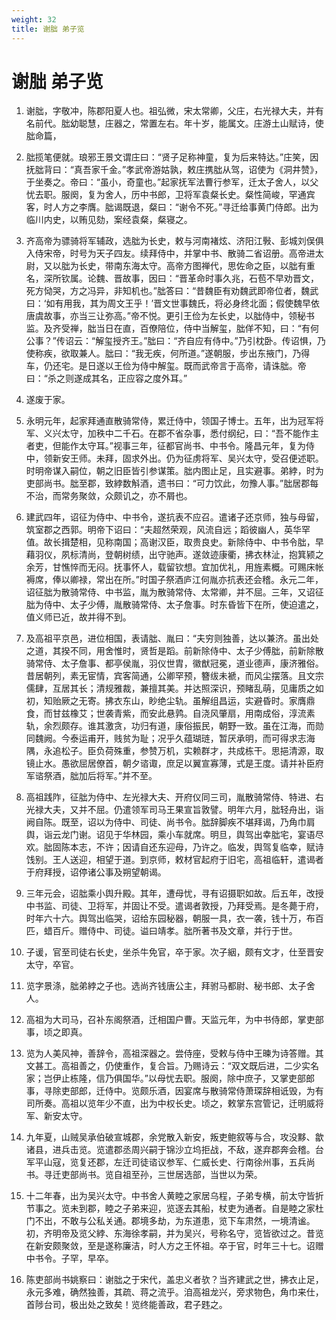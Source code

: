 ```yaml
---
weight: 32
title: 谢朏 弟子览
---
```


# 谢朏 弟子览

1. <span id="谢朏_弟子览-1"></span>
谢朏，字敬冲，陈郡阳夏人也。祖弘微，宋太常卿，父庄，右光禄大夫，并有名前代。朏幼聪慧，庄器之，常置左右。年十岁，能属文。庄游土山赋诗，使朏命篇，

2. <span id="谢朏_弟子览-2"></span>
朏揽笔便就。琅邪王景文谓庄曰：“贤子足称神童，复为后来特达。”庄笑，因抚朏背曰：“真吾家千金。”孝武帝游姑孰，敕庄携朏从驾，诏使为《洞井赞》，于坐奏之。帝曰：“虽小，奇童也。”起家抚军法曹行参军，迁太子舍人，以父忧去职。服阕，复为舍人，历中书郎，卫将军袁粲长史。粲性简峻，罕通宾客，时人方之李膺。朏谒既退，粲曰：“谢令不死。”寻迁给事黄门侍郎。出为临川内史，以贿见劾，案经袁粲，粲寝之。

3. <span id="谢朏_弟子览-3"></span>
齐高帝为骠骑将军辅政，选朏为长史，敕与河南褚炫、济阳江斅、彭城刘俣俱入侍宋帝，时号为天子四友。续拜侍中，并掌中书、散骑二省诏册。高帝进太尉，又以朏为长史，带南东海太守。高帝方图禅代，思佐命之臣，以朏有重名，深所钦属。论魏、晋故事，因曰：“晋革命时事久兆，石苞不早劝晋文，死方恸哭，方之冯异，非知机也。”朏答曰：“昔魏臣有劝魏武即帝位者，魏武曰：‘如有用我，其为周文王乎！’晋文世事魏氏，将必身终北面；假使魏早依唐虞故事，亦当三让弥高。”帝不悦。更引王俭为左长史，以朏侍中，领秘书监。及齐受禅，朏当日在直，百僚陪位，侍中当解玺，朏佯不知，曰：“有何公事？”传诏云：“解玺授齐王。”朏曰：“齐自应有侍中。”乃引枕卧。传诏惧，乃使称疾，欲取兼人。朏曰：“我无疾，何所道。”遂朝服，步出东掖门，乃得车，仍还宅。是日遂以王俭为侍中解玺。既而武帝言于高帝，请诛朏。帝曰：“杀之则遂成其名，正应容之度外耳。”

4. <span id="谢朏_弟子览-4"></span>
遂废于家。

5. <span id="谢朏_弟子览-5"></span>
永明元年，起家拜通直散骑常侍，累迁侍中，领国子博士。五年，出为冠军将军、义兴太守，加秩中二千石。在郡不省杂事，悉付纲纪，曰：“吾不能作主者吏，但能作太守耳。”视事三年，征都官尚书、中书令。隆昌元年，复为侍中，领新安王师。未拜，固求外出。仍为征虏将军、吴兴太守，受召便述职。时明帝谋入嗣位，朝之旧臣皆引参谋策。朏内图止足，且实避事。弟綍，时为吏部尚书。朏至郡，致綍数斛酒，遗书曰：“可力饮此，勿豫人事。”朏居郡每不治，而常务聚敛，众颇讥之，亦不屑也。

6. <span id="谢朏_弟子览-6"></span>
建武四年，诏征为侍中、中书令，遂抗表不应召。遣诸子还京师，独与母留，筑室郡之西郭。明帝下诏曰：“夫超然荣观，风流自远；蹈彼幽人，英华罕值。故长揖楚相，见称南国；高谢汉臣，取贵良史。新除侍中、中书令朏，早藉羽仪，夙标清尚，登朝树绩，出守驰声。遂敛迹康衢，拂衣林沚，抱箕颍之余芳，甘憔悴而无闷。抚事怀人，载留钦想。宜加优礼，用旌素概。可赐床帐褥席，俸以卿禄，常出在所。”时国子祭酒庐江何胤亦抗表还会稽。永元二年，诏征朏为散骑常侍、中书监，胤为散骑常侍、太常卿，并不屈。三年，又诏征朏为侍中、太子少傅，胤散骑常侍、太子詹事。时东昏皆下在所，使迫遣之，值义师已近，故并得不到。

7. <span id="谢朏_弟子览-7"></span>
及高祖平京邑，进位相国，表请朏、胤曰：“夫穷则独善，达以兼济。虽出处之道，其揆不同，用舍惟时，贤哲是蹈。前新除侍中、太子少傅朏，前新除散骑常侍、太子詹事、都亭侯胤，羽仪世胄，徽猷冠冕，道业德声，康济雅俗。昔居朝列，素无宦情，宾客简通，公卿罕预，簪绂未褫，而风尘摆落。且文宗儒肆，互居其长；清规雅裁，兼擅其美。并达照深识，预睹乱萌，见庸质之如初，知贻厥之无寄。拂衣东山，眇绝尘轨。虽解组昌运，实避昏时。家膺鼎食，而甘兹橡艾；世袭青紫，而安此悬鹑。自浇风肇扇，用南成俗，淳流素轨，余烈颇存。谁其激贪，功归有道，康俗振民，朝野一致。虽在江海，而勋同魏阙。今泰运甫开，贱贫为耻；况乎久蕴瑚琏，暂厌承明，而可得求志海隅，永追松子。臣负荷殊重，参赞万机，实赖群才，共成栋干。思挹清源，取镜止水。愚欲屈居僚首，朝夕谘诹，庶足以翼宣寡薄，式是王度。请并补臣府军谘祭酒，朏加后将军。”并不至。

8. <span id="谢朏_弟子览-8"></span>
高祖践阼，征朏为侍中、左光禄大夫、开府仪同三司，胤散骑常侍、特进、右光禄大夫，又并不屈。仍遣领军司马王果宣旨敦譬。明年六月，朏轻舟出，诣阙自陈。既至，诏以为侍中、司徒、尚书令。朏辞脚疾不堪拜谒，乃角巾肩舆，诣云龙门谢。诏见于华林园，乘小车就席。明旦，舆驾出幸朏宅，宴语尽欢。朏固陈本志，不许；因请自还东迎母，乃许之。临发，舆驾复临幸，赋诗饯别。王人送迎，相望于道。到京师，敕材官起府于旧宅，高祖临轩，遣谒者于府拜授，诏停诸公事及朔望朝谒。

9. <span id="谢朏_弟子览-9"></span>
三年元会，诏朏乘小舆升殿。其年，遭母忧，寻有诏摄职如故。后五年，改授中书监、司徒、卫将军，并固让不受。遣谒者敦授，乃拜受焉。是冬薨于府，时年六十六。舆驾出临哭，诏给东园秘器，朝服一具，衣一袭，钱十万，布百匹，蜡百斤。赠侍中、司徒。谥曰靖孝。朏所著书及文章，并行于世。

10. <span id="谢朏_弟子览-10"></span>
子谖，官至司徒右长史，坐杀牛免官，卒于家。次子絪，颇有文才，仕至晋安太守，卒官。

11. <span id="谢朏_弟子览-11"></span>
览字景涤，朏弟綍之子也。选尚齐钱唐公主，拜驸马都尉、秘书郎、太子舍人。

12. <span id="谢朏_弟子览-12"></span>
高祖为大司马，召补东阁祭酒，迁相国户曹。天监元年，为中书侍郎，掌吏部事，顷之即真。

13. <span id="谢朏_弟子览-13"></span>
览为人美风神，善辞令，高祖深器之。尝侍座，受敕与侍中王暕为诗答赠。其文甚工。高祖善之，仍使重作，复合旨。乃赐诗云：“双文既后进，二少实名家；岂伊止栋隆，信乃俱国华。”以母忧去职。服阕，除中庶子，又掌吏部郎事，寻除吏部郎，迁侍中。览颇乐酒，因宴席与散骑常侍萧琛辞相诋毁，为有司所奏。高祖以览年少不直，出为中权长史。顷之，敕掌东宫管记，迁明威将军、新安太守。

14. <span id="谢朏_弟子览-14"></span>
九年夏，山贼吴承伯破宣城郡，余党散入新安，叛吏鲍叙等与合，攻没黟、歙诸县，进兵击览。览遣郡丞周兴嗣于锦沙立坞拒战，不敌，遂弃郡奔会稽。台军平山寇，览复还郡，左迁司徒谘议参军、仁威长史、行南徐州事，五兵尚书。寻迁吏部尚书。览自祖至孙，三世居选部，当世以为荣。

15. <span id="谢朏_弟子览-15"></span>
十二年春，出为吴兴太守。中书舍人黄睦之家居乌程，子弟专横，前太守皆折节事之。览未到郡，睦之子弟来迎，览逐去其船，杖吏为通者。自是睦之家杜门不出，不敢与公私关通。郡境多劫，为东道患，览下车肃然，一境清谧。初，齐明帝及览父綍、东海徐孝嗣，并为吴兴，号称名守，览皆欲过之。昔览在新安颇聚敛，至是遂称廉洁，时人方之王怀祖。卒于官，时年三十七。诏赠中书令。子罕，早卒。

16. <span id="谢朏_弟子览-16"></span>
陈吏部尚书姚察曰：谢朏之于宋代，盖忠义者欤？当齐建武之世，拂衣止足，永元多难，确然独善，其疏、蒋之流乎。洎高祖龙兴，旁求物色，角巾来仕，首陟台司，极出处之致矣！览终能善政，君子韪之。
